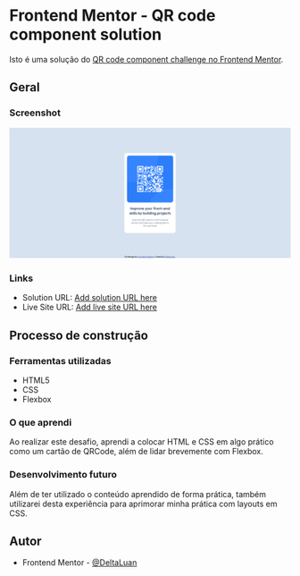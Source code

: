 # Frontend Mentor - QR code component solution

Isto é uma solução do [QR code component challenge no Frontend Mentor](https://www.frontendmentor.io/challenges/qr-code-component-iux_sIO_H).

## Geral

### Screenshot

![](./images/qrcode-solution.png)

### Links

- Solution URL: [Add solution URL here](https://www.frontendmentor.io/solutions/qr-code-component-Mg2X69X741)
- Live Site URL: [Add live site URL here](https://fanciful-tapioca-9833af.netlify.app/)

## Processo de construção

### Ferramentas utilizadas

- HTML5
- CSS 
- Flexbox

### O que aprendi

Ao realizar este desafio, aprendi a colocar HTML e CSS em algo prático como um cartão de QRCode, além de lidar brevemente com Flexbox.

### Desenvolvimento futuro

Além de ter utilizado o conteúdo aprendido de forma prática, também utilizarei desta experiência para aprimorar minha prática com layouts em CSS.

## Autor

- Frontend Mentor - [@DeltaLuan](https://www.frontendmentor.io/profile/deltaluan)


